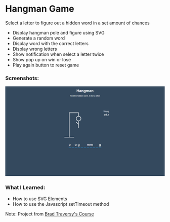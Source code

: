 # Hangman Game

Select a letter to figure out a hidden word in a set amount of chances

- Display hangman pole and figure using SVG
- Generate a random word
- Display word with the correct letters
- Display wrong letters
- Show notification when select a letter twice
- Show pop up on win or lose
- Play again button to reset game

### Screenshots:

![Project UI](https://github.com/lucas3z/hangman-game/blob/master/screenshots/project-ui.png?raw=true)

### What I Learned:

- How to use SVG Elements
- How to use the Javascript setTimeout method

Note: Project from [Brad Traversy's Course](https://vanillawebprojects.com/)
